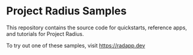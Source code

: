# Project Radius Samples

This repository contains the source code for quickstarts, reference apps, and tutorials for Project Radius.

To try out one of these samples, visit https://radapp.dev
